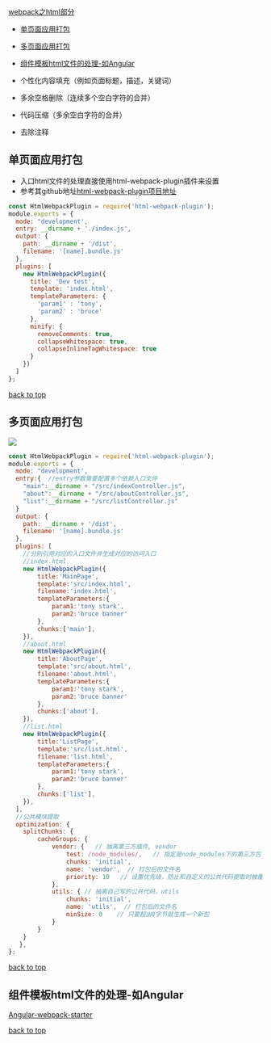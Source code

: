 [webpack之html部分](#top)

- [单页面应用打包](#%E5%8D%95%E9%A1%B5%E9%9D%A2%E5%BA%94%E7%94%A8%E6%89%93%E5%8C%85)
- [多页面应用打包](#%E5%A4%9A%E9%A1%B5%E9%9D%A2%E5%BA%94%E7%94%A8%E6%89%93%E5%8C%85)
- [组件模板html文件的处理-如Angular](#%E7%BB%84%E4%BB%B6%E6%A8%A1%E6%9D%BFhtml%E6%96%87%E4%BB%B6%E7%9A%84%E5%A4%84%E7%90%86-%E5%A6%82angular)

- 个性化内容填充（例如页面标题，描述，关键词）
- 多余空格删除（连续多个空白字符的合并）
- 代码压缩（多余空白字符的合并）
- 去除注释

## 单页面应用打包

- 入口html文件的处理直接使用html-webpack-plugin插件来设置
- 参考其github地址[html-webpack-plugin项目地址](https://github.com/jantimon/html-webpack-plugin)

```javascript
const HtmlWebpackPlugin = require('html-webpack-plugin');
module.exports = {
  mode: "development',
  entry: __dirname + './index.js',
  output: {
    path: __dirname + '/dist',
    filename: '[name].bundle.js'
  },
  plugins: [
    new HtmlWebpackPlugin({
      title: 'Dev test',
      template: 'index.html',
      templateParameters: {
        'param1' : 'tony',
        'param2' : 'bruce'
      },
      minify: {
        removeComments: true,
        collapseWhitespace: true,
        collapseInlineTagWhitespace: true
      }
    })
  ]
};
```

[back to top](#top)

## 多页面应用打包

![](https://i.imgur.com/eZ23niT.png)

```javascript
const HtmlWebpackPlugin = require('html-webpack-plugin');
module.exports = {
  mode: "development',
  entry:{  //entry参数需要配置多个依赖入口文件
    "main":__dirname + "/src/indexController.js",
    "about":__dirname + "/src/aboutController.js",
    "list":__dirname + "/src/listController.js"
  }
  output: {
    path: __dirname + '/dist',
    filename: '[name].bundle.js'
  },
  plugins: [
    //分别引用对应的入口文件并生成对应的访问入口
    //index.html
    new HtmlWebpackPlugin({
        title:'MainPage',
        template:'src/index.html',
        filename:'index.html',
        templateParameters:{
            param1:'tony stark',
            param2:'bruce banner'
        },
        chunks:['main'],
    }),
    //about.html
    new HtmlWebpackPlugin({
        title:'AboutPage',
        template:'src/about.html',
        filename:'about.html',
        templateParameters:{
            param1:'tony stark',
            param2:'bruce banner'
        },
        chunks:['about'],
    }),
    //list.html
    new HtmlWebpackPlugin({
        title:'ListPage',
        template:'src/list.html',
        filename:'list.html',
        templateParameters:{
            param1:'tony stark',
            param2:'bruce banner'
        },
        chunks:['list'],
    }),
  ],
  //公共模块提取
  optimization: {
    splitChunks: {
        cacheGroups: {
            vendor: {   // 抽离第三方插件, vendor
                test: /node_modules/,   // 指定是node_modules下的第三方包
                chunks: 'initial',
                name: 'vendor',  // 打包后的文件名
                priority: 10   // 设置优先级，防止和自定义的公共代码提取时被覆盖，不进行打包
            },
            utils: { // 抽离自己写的公共代码，utils
                chunks: 'initial',
                name: 'utils',  // 打包后的文件名
                minSize: 0    // 只要超出0字节就生成一个新包
            }
        }
    }
   },
};
```

[back to top](#top)

## 组件模板html文件的处理-如Angular

[Angular-webpack-starter](https://github.com/PatrickJS/angular-starter)

[back to top](#top)

